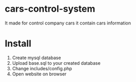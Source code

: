 # cars-control-system
It made for control company cars it contain cars information 


# Install
1. Create mysql database 
2. Upload base.sql to your created database
3. Change includes/config.php
4. Open website on browser
